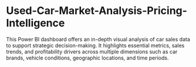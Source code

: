 # Used-Car-Market-Analysis-Pricing-Intelligence
This Power BI dashboard offers an in-depth visual analysis of car sales data to support strategic decision-making. It highlights essential metrics, sales trends, and profitability drivers across multiple dimensions such as car brands, vehicle conditions, geographic locations, and time periods.
